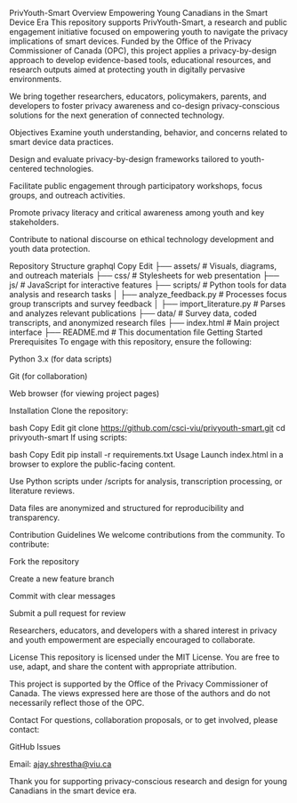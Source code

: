 PrivYouth-Smart
Overview
Empowering Young Canadians in the Smart Device Era
This repository supports PrivYouth-Smart, a research and public engagement initiative focused on empowering youth to navigate the privacy implications of smart devices. Funded by the Office of the Privacy Commissioner of Canada (OPC), this project applies a privacy-by-design approach to develop evidence-based tools, educational resources, and research outputs aimed at protecting youth in digitally pervasive environments.

We bring together researchers, educators, policymakers, parents, and developers to foster privacy awareness and co-design privacy-conscious solutions for the next generation of connected technology.

Objectives
Examine youth understanding, behavior, and concerns related to smart device data practices.

Design and evaluate privacy-by-design frameworks tailored to youth-centered technologies.

Facilitate public engagement through participatory workshops, focus groups, and outreach activities.

Promote privacy literacy and critical awareness among youth and key stakeholders.

Contribute to national discourse on ethical technology development and youth data protection.

Repository Structure
graphql
Copy
Edit
├── assets/         # Visuals, diagrams, and outreach materials
├── css/            # Stylesheets for web presentation
├── js/             # JavaScript for interactive features
├── scripts/        # Python tools for data analysis and research tasks
│   ├── analyze_feedback.py    # Processes focus group transcripts and survey feedback
│   ├── import_literature.py   # Parses and analyzes relevant publications
├── data/           # Survey data, coded transcripts, and anonymized research files
├── index.html      # Main project interface
├── README.md       # This documentation file
Getting Started
Prerequisites
To engage with this repository, ensure the following:

Python 3.x (for data scripts)

Git (for collaboration)

Web browser (for viewing project pages)

Installation
Clone the repository:

bash
Copy
Edit
git clone https://github.com/csci-viu/privyouth-smart.git
cd privyouth-smart
If using scripts:

bash
Copy
Edit
pip install -r requirements.txt
Usage
Launch index.html in a browser to explore the public-facing content.

Use Python scripts under /scripts for analysis, transcription processing, or literature reviews.

Data files are anonymized and structured for reproducibility and transparency.

Contribution Guidelines
We welcome contributions from the community. To contribute:

Fork the repository

Create a new feature branch

Commit with clear messages

Submit a pull request for review

Researchers, educators, and developers with a shared interest in privacy and youth empowerment are especially encouraged to collaborate.

License
This repository is licensed under the MIT License. You are free to use, adapt, and share the content with appropriate attribution.

This project is supported by the Office of the Privacy Commissioner of Canada. The views expressed here are those of the authors and do not necessarily reflect those of the OPC.

Contact
For questions, collaboration proposals, or to get involved, please contact:

GitHub Issues

Email: ajay.shrestha@viu.ca

Thank you for supporting privacy-conscious research and design for young Canadians in the smart device era.